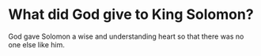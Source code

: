 # What did God give to King Solomon?

God gave Solomon a wise and understanding heart so that there was no one else like him.
